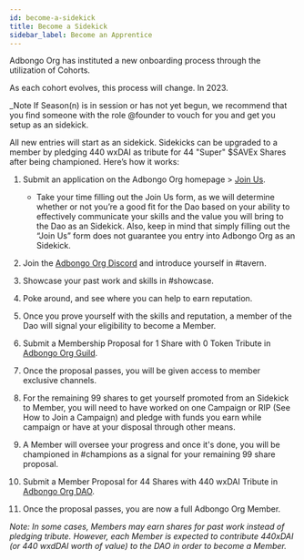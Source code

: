 ```yaml
---
id: become-a-sidekick
title: Become a Sidekick
sidebar_label: Become an Apprentice
---
```


Adbongo Org has instituted a new onboarding process through the utilization of Cohorts. 

As each cohort evolves, this process will change. In 2023.

_Note If Season(n) is in session or has not yet begun, we recommend that you find someone with the role @founder to vouch for you and get you setup as an sidekick.

All new entries will start as an sidekick. Sidekicks can be upgraded to a member by pledging 440 wxDAI as tribute for 44 "Super" $SAVEx Shares after being championed. Here’s how it works:

1. Submit an application on the Adbongo Org homepage > [Join Us](https://www.adbongo.io/join-the-dao).

    - Take your time filling out the Join Us form, as we will determine whether or not you’re a good fit for the Dao based on your ability to effectively communicate your skills and the value you will bring to the Dao as an Sidekick. Also, keep in mind that simply filling out the “Join Us” form does not guarantee you entry into Adbongo Org as an Sidekick.

2. Join the [Adbongo Org Discord](https://discord.com/invite/RWjkQ6DNnv) and introduce yourself in <span class='channels'>#tavern</span>. 
3. Showcase your past work and skills in <span class='channels'>#showcase</span>.
4. Poke around, and see where you can help to earn reputation.  
5. Once you prove yourself with the skills and reputation, a member of the Dao will signal your eligibility to become a Member.
6. Submit a Membership Proposal for 1 Share with 0 Token Tribute in [Adbongo Org Guild](https://app.daohaus.club/dao/0x64/0xfe1084bc16427e5eb7f13fc19bcd4e641f7d571f).
7. Once the proposal passes, you will be given access to member exclusive channels.
8. For the remaining 99 shares to get yourself promoted from an Sidekick to Member, you will need to have worked on one Campaign or RIP (See How to Join a Campaign) and pledge with funds you earn while campaign or have at your disposal through other means.
9. A Member will oversee your progress and once it's done, you will be championed in <span class='channels'>#champions</span> as a signal for your remaining 99 share proposal.
10. Submit a Member Proposal for 44 Shares with 440 wxDAI Tribute in [Adbongo Org DAO](https://app.daohaus.club/dao/0x64/0xfe1084bc16427e5eb7f13fc19bcd4e641f7d571f).
11. Once the proposal passes, you are now a full Adbongo Org Member.

_Note: In some cases, Members may earn shares for past work instead of pledging tribute. However, each Member is expected to contribute 440xDAI (or 440 wxdDAI worth of value) to the DAO in order to become a Member._


